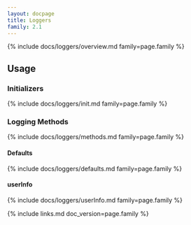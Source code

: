 ```yaml
---
layout: docpage
title: Loggers
family: 2.1
---
```


{% include docs/loggers/overview.md family=page.family %}


## Usage

### Initializers

{% include docs/loggers/init.md family=page.family %}


### Logging Methods

{% include docs/loggers/methods.md family=page.family %}

#### Defaults

{% include docs/loggers/defaults.md family=page.family %}

#### userInfo

{% include docs/loggers/userInfo.md family=page.family %}


{% include links.md doc_version=page.family %}
